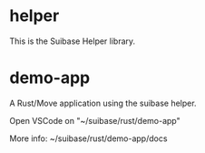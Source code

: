 # helper

This is the Suibase Helper library.


# demo-app

A Rust/Move application using the suibase helper.

Open VSCode on "~/suibase/rust/demo-app"

More info: ~/suibase/rust/demo-app/docs





